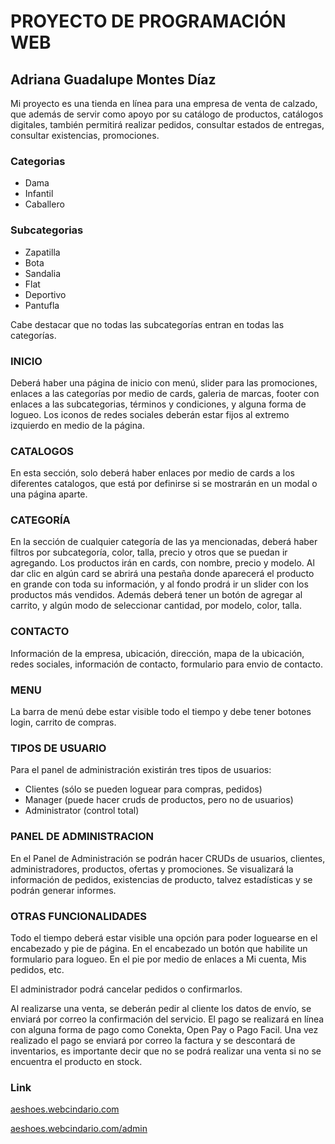 <h1>PROYECTO  DE  PROGRAMACIÓN  WEB</h1>
<h2>Adriana Guadalupe Montes Díaz</h2>

<p>Mi proyecto es una tienda en línea para una empresa de venta de calzado, que además de servir como apoyo por su catálogo de productos, catálogos digitales, también permitirá realizar pedidos, consultar estados de entregas, consultar existencias, promociones.</p>

<h3>Categorias</h3>
<ul>
  <li>Dama</li>
  <li>Infantil</li>
  <li>Caballero</li>
</ul>

<h3>Subcategorias</h3>
<ul>
  <li>Zapatilla</li>
  <li>Bota</li>
  <li>Sandalia</li>
  <li>Flat</li>
  <li>Deportivo</li>
  <li>Pantufla</li>
</ul>

<p>Cabe destacar que no todas las subcategorías entran en todas las categorías.</p> 

<h3>INICIO</h3>

<p>Deberá haber una página de inicio con menú, slider para las promociones, enlaces a las categorías por medio de cards, galeria de marcas, footer con enlaces a las subcategorias, términos y condiciones, y alguna forma de logueo. Los iconos de redes sociales deberán estar fijos al extremo izquierdo en medio de la página.</p>

<h3>CATALOGOS</h3>

<p>En esta sección, solo deberá haber enlaces por medio de cards a los diferentes catalogos, que está por definirse si se mostrarán en un modal o una página aparte.</p>

<h3>CATEGORÍA</h3>

<p>En la sección de cualquier categoría de las ya mencionadas, deberá haber filtros por subcategoría, color, talla,  precio y otros que se puedan ir agregando. Los productos irán en cards, con nombre, precio y modelo. Al dar clic en algún card se abrirá una pestaña donde aparecerá el producto en grande con toda su información, y al fondo prodrá ir un slider con los productos más vendidos. Además deberá tener un botón de agregar al carrito, y algún modo de seleccionar cantidad, por modelo, color, talla.</p>

<h3>CONTACTO</h3>

<p>Información de la empresa, ubicación, dirección, mapa de la ubicación, redes sociales, información de contacto, formulario para envio de contacto.</p>

<h3>MENU</h3>

<p>La barra de menú debe estar visible todo el tiempo y debe tener botones login, carrito de compras.</p>

<h3>TIPOS DE USUARIO</h3>

<p>Para el panel de administración existirán tres tipos de usuarios:</p>

<ul>
  <li>Clientes (sólo se pueden loguear para compras, pedidos)</li>
  <li>Manager (puede hacer cruds de productos, pero no de usuarios)</li>
  <li>Administrator (control total)</li>
</ul>

<h3>PANEL DE ADMINISTRACION</h3>

<p>En el Panel de Administración se podrán hacer CRUDs de usuarios, clientes, administradores, productos, ofertas y promociones. Se visualizará la información de pedidos, existencias de producto,  talvez estadísticas y se podrán generar informes.</p>

<h3>OTRAS FUNCIONALIDADES</h3>

<p>Todo el tiempo deberá estar visible una opción para poder loguearse en  el encabezado y pie de página. En el encabezado un botón que habilite un formulario para logueo. En el  pie por medio de enlaces a Mi cuenta, Mis pedidos, etc.</p>
<p>El administrador podrá cancelar pedidos o confirmarlos.</p>
<p>Al realizarse una venta, se deberán pedir al cliente los datos de envío, se enviará por correo la confirmación del servicio. El pago se realizará en línea con alguna forma de pago como Conekta, Open Pay o Pago Facil. Una vez realizado el pago se enviará por correo la factura y se descontará de inventarios, es importante decir que no se podrá realizar una venta si no se encuentra el producto en stock.</p>

<h3>Link</h3>

<a href="http://aeshoes.webcindario.com/"><p>aeshoes.webcindario.com</p></a>
<a href="http://aeshoes.webcindario.com/admin"><p>aeshoes.webcindario.com/admin</p></a>